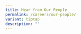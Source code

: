 ```yaml
---
title: Hear from Our People
permalink: /careers/our-people/
variant: tiptap
description: ""
---
```


